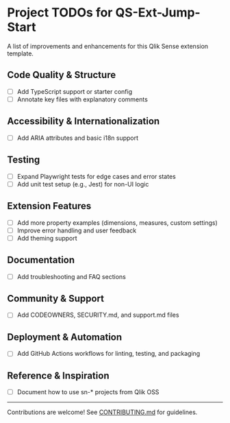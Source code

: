 # Project TODOs for QS-Ext-Jump-Start

A list of improvements and enhancements for this Qlik Sense extension template.

## Code Quality & Structure
- [ ] Add TypeScript support or starter config
- [ ] Annotate key files with explanatory comments

## Accessibility & Internationalization
- [ ] Add ARIA attributes and basic i18n support

## Testing
- [ ] Expand Playwright tests for edge cases and error states
- [ ] Add unit test setup (e.g., Jest) for non-UI logic

## Extension Features
- [ ] Add more property examples (dimensions, measures, custom settings)
- [ ] Improve error handling and user feedback
- [ ] Add theming support

## Documentation
- [ ] Add troubleshooting and FAQ sections

## Community & Support
- [ ] Add CODEOWNERS, SECURITY.md, and support.md files

## Deployment & Automation
- [ ] Add GitHub Actions workflows for linting, testing, and packaging

## Reference & Inspiration
- [ ] Document how to use sn-* projects from Qlik OSS

---

Contributions are welcome! See [CONTRIBUTING.md](./CONTRIBUTING.md) for guidelines.
